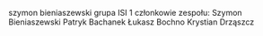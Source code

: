 szymon bieniaszewski
grupa ISI 1
członkowie zespołu:
Szymon Bieniaszewski
Patryk Bachanek
Łukasz Bochno
Krystian Drząszcz
